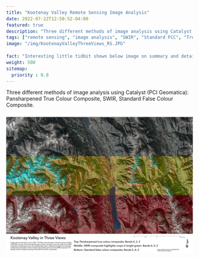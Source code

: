 ```yaml
---
title: "Kootenay Valley Remote Sensing Image Analysis"
date: 2022-07-22T12:50:52-04:00
featured: true
description: "Three different methods of image analysis using Catalyst (PCI Geomatica): Pansharpened True Colour Composite, SWIR, Standard False Colour Composite."
tags: ["remote sensing", "image analysis", "SWIR", "Standard FCC", "True Colour Composite", "DEM"]
image: "/img/KootenayValleyThreeViews_RS.JPG"

fact: "Interesting little tidbit shown below image on summary and detail page"
weight: 500
sitemap:
  priority : 0.8
---
```


Three different methods of image analysis using Catalyst (PCI Geomatica): Pansharpened True Colour Composite, SWIR, Standard False Colour Composite.


![kootenay valley map](/img/KootenayValleyThreeViews_RS.JPG "Image Analysis of Kootenay Valley")